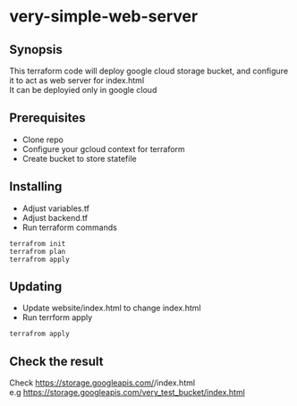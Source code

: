 # very-simple-web-server

Synopsis
----------

This terraform code will deploy google cloud storage bucket, and configure it to act as web server for index.html  
It can be deployied only in google cloud  

Prerequisites
----------

- Clone repo
- Configure your gcloud context for terraform
- Create bucket to store statefile

Installing
----------

 - Adjust variables.tf
 - Adjust backend.tf
 - Run terraform commands
```
terrafrom init
terrafrom plan
terrafrom apply
```

Updating
----------
 - Update website/index.html to change index.html
 - Run terrform apply

```
terrafrom apply
```

Check the result
----------
Check https://storage.googleapis.com/<bucket name>/index.html  
e.g https://storage.googleapis.com/very_test_bucket/index.html

